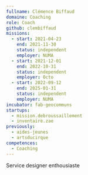 ```yaml
---
fullname: Clémence Biffaud
domaine: Coaching
role: Coach
github: clembiffaud
missions:
  - start: 2021-04-23
    end: 2021-11-30
    status: independent
    employer: NUMA
  - start: 2021-12-01
    end: 2022-10-31
    status: independent
    employer: Octo
  - start: 2022-09-12
    end: 2025-01-31
    status: independent
    employer: NUMA
incubator: fab-geocommuns
startups:
  - mission.debroussaillement
  - inventaire.zae
previously:
  - aides-jeunes
  - artsducirque
competences:
  - Coaching
---
```


Service designer enthousiaste
